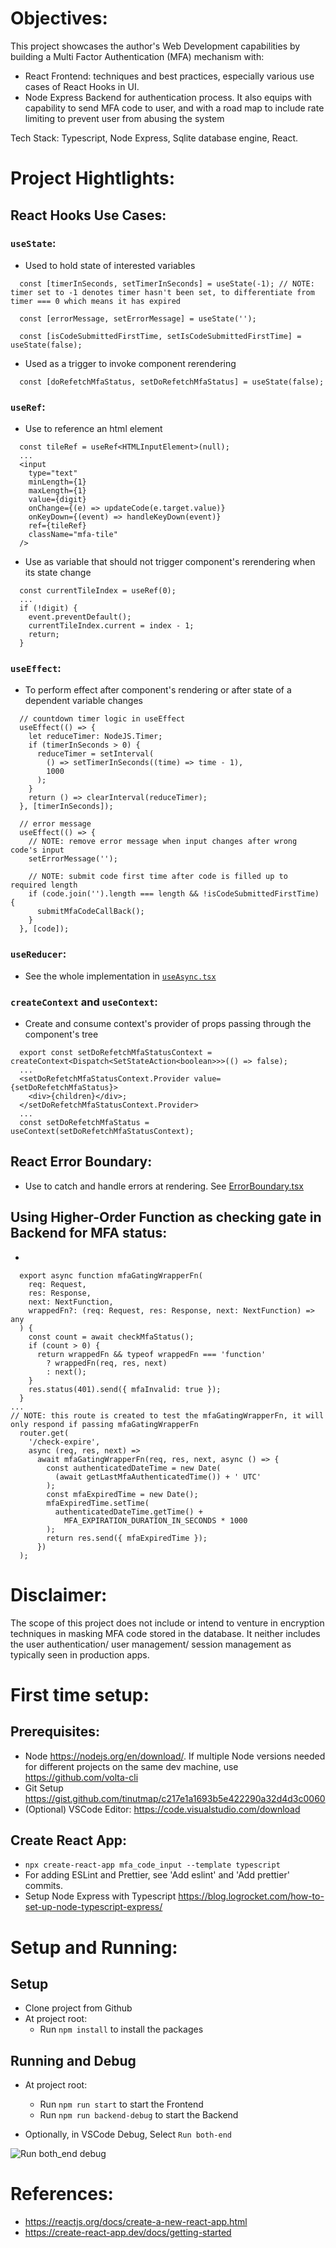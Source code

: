 # Objectives:
This project showcases the author's Web Development capabilities by building a Multi Factor Authentication (MFA) mechanism with:
- React Frontend: techniques and best practices, especially various use cases of React Hooks in  UI.
- Node Express Backend for authentication process. It also equips with capability to send MFA code to user, and with a road map to include rate limiting to prevent user from abusing the system

Tech Stack: Typescript, Node Express, Sqlite database engine, React.

# Project Hightlights:
## React Hooks Use Cases:
### `useState`:

- Used to hold state of interested variables
```
  const [timerInSeconds, setTimerInSeconds] = useState(-1); // NOTE: timer set to -1 denotes timer hasn't been set, to differentiate from timer === 0 which means it has expired
```
```
  const [errorMessage, setErrorMessage] = useState('');
```
```
  const [isCodeSubmittedFirstTime, setIsCodeSubmittedFirstTime] = useState(false);
```
- Used as a trigger to invoke component rerendering

```
  const [doRefetchMfaStatus, setDoRefetchMfaStatus] = useState(false);
```
### `useRef`:
- Use to reference an html element
```
  const tileRef = useRef<HTMLInputElement>(null);
  ...
  <input
    type="text"
    minLength={1}
    maxLength={1}
    value={digit}
    onChange={(e) => updateCode(e.target.value)}
    onKeyDown={(event) => handleKeyDown(event)}
    ref={tileRef}
    className="mfa-tile"
  />
```
- Use as variable that should not trigger component's rerendering when its state change
```
  const currentTileIndex = useRef(0);
  ...
  if (!digit) {
    event.preventDefault();
    currentTileIndex.current = index - 1;
    return;
  }

```
### `useEffect`:
- To perform effect after component's rendering or after state of a dependent variable changes
```
  // countdown timer logic in useEffect
  useEffect(() => {
    let reduceTimer: NodeJS.Timer;
    if (timerInSeconds > 0) {
      reduceTimer = setInterval(
        () => setTimerInSeconds((time) => time - 1),
        1000
      );
    }
    return () => clearInterval(reduceTimer);
  }, [timerInSeconds]);
```
```
  // error message
  useEffect(() => {
    // NOTE: remove error message when input changes after wrong code's input
    setErrorMessage('');

    // NOTE: submit code first time after code is filled up to required length
    if (code.join('').length === length && !isCodeSubmittedFirstTime) {
      submitMfaCodeCallBack();
    }
  }, [code]);
```
### `useReducer`:
- See the whole implementation in [`useAsync.tsx`](https://github.com/tinutmap/mfa_code_input/blob/b84386f448aadcf54d06b8954ac2f2504378aa33/src/lib/useAsync.tsx)
### `createContext` and `useContext`:
- Create and consume context's provider of props passing through the component's tree
```
  export const setDoRefetchMfaStatusContext = createContext<Dispatch<SetStateAction<boolean>>>(() => false);
  ...
  <setDoRefetchMfaStatusContext.Provider value={setDoRefetchMfaStatus}>
    <div>{children}</div>;
  </setDoRefetchMfaStatusContext.Provider>
  ...
  const setDoRefetchMfaStatus = useContext(setDoRefetchMfaStatusContext);
```
## React Error Boundary:
- Use to catch and handle errors at rendering. See [ErrorBoundary.tsx](https://github.com/tinutmap/mfa_code_input/blob/b84386f448aadcf54d06b8954ac2f2504378aa33/src/lib/ErrorBoundary.tsx)

## Using Higher-Order Function as checking gate in Backend for MFA status:
- 
```
  export async function mfaGatingWrapperFn(
    req: Request,
    res: Response,
    next: NextFunction,
    wrappedFn?: (req: Request, res: Response, next: NextFunction) => any
  ) {
    const count = await checkMfaStatus();
    if (count > 0) {
      return wrappedFn && typeof wrappedFn === 'function'
        ? wrappedFn(req, res, next)
        : next();
    }
    res.status(401).send({ mfaInvalid: true });
  }
...
// NOTE: this route is created to test the mfaGatingWrapperFn, it will only respond if passing mfaGatingWrapperFn
  router.get(
    '/check-expire',
    async (req, res, next) =>
      await mfaGatingWrapperFn(req, res, next, async () => {
        const authenticatedDateTime = new Date(
          (await getLastMfaAuthenticatedTime()) + ' UTC'
        );
        const mfaExpiredTime = new Date();
        mfaExpiredTime.setTime(
          authenticatedDateTime.getTime() +
            MFA_EXPIRATION_DURATION_IN_SECONDS * 1000
        );
        return res.send({ mfaExpiredTime });
      })
  );

```

# Disclaimer:
The scope of this project does not include or intend to venture in encryption techniques in masking MFA code stored in the database. It neither includes the user authentication/ user management/ session management as typically seen in production apps.



# First time setup:

## Prerequisites:
- Node https://nodejs.org/en/download/. If multiple Node versions needed for different projects on the same dev machine, use https://github.com/volta-cli
- Git Setup https://gist.github.com/tinutmap/c217e1a1693b5e422290a32d4d3c0060
- (Optional) VSCode Editor: https://code.visualstudio.com/download
## Create React App:
- `npx create-react-app mfa_code_input --template typescript`
- For adding ESLint and Prettier, see 'Add eslint' and 'Add prettier' commits.
- Setup Node Express with Typescript https://blog.logrocket.com/how-to-set-up-node-typescript-express/

# Setup and Running:
## Setup
- Clone project from Github
- At project root:
  - Run `npm install` to install the packages
## Running and Debug
- At project root:
  - Run `npm run start` to start the Frontend
  - Run `npm run backend-debug` to start the Backend

- Optionally, in VSCode Debug, Select `Run both-end`

![Run both_end debug](https://github.com/tinutmap/mfa_code_input/blob/master/public/run_both_ends_debug.png?raw=true)

# References:

- https://reactjs.org/docs/create-a-new-react-app.html
- https://create-react-app.dev/docs/getting-started
